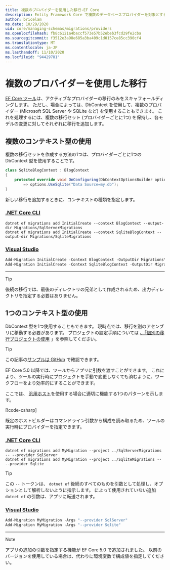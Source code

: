 ```yaml
---
title: 複数のプロバイダーを使用した移行-EF Core
description: Entity Framework Core で複数のデータベースプロバイダーを対象とする場合に、移行を使用してデータベーススキーマを管理する
author: bricelam
ms.date: 10/29/2020
uid: core/managing-schemas/migrations/providers
ms.openlocfilehash: fb8c6121a4baccf573e57b52ebeb3fcd29fe2cba
ms.sourcegitcommit: f3512e3a98e685a3ba409c1d0157ce85cc390cf4
ms.translationtype: MT
ms.contentlocale: ja-JP
ms.lasthandoff: 11/10/2020
ms.locfileid: "94429781"
---
```

# <a name="migrations-with-multiple-providers"></a>複数のプロバイダーを使用した移行

[EF Core ツール](xref:core/cli/index)は、アクティブなプロバイダーの移行のみをスキャフォールディングします。 ただし、場合によっては、DbContext を使用して、複数のプロバイダー (Microsoft SQL Server や SQLite など) を使用することもできます。 これを処理するには、複数の移行セット (プロバイダーごとに1つ) を保持し、各モデルの変更に対してそれぞれに移行を追加します。

## <a name="using-multiple-context-types"></a>複数のコンテキスト型の使用

複数の移行セットを作成する方法の1つは、プロバイダーごとに1つの DbContext 型を使用することです。

```csharp
class SqliteBlogContext : BlogContext
{
    protected override void OnConfiguring(DbContextOptionsBuilder options)
        => options.UseSqlite("Data Source=my.db");
}
```

新しい移行を追加するときに、コンテキストの種類を指定します。

### <a name="net-core-cli"></a>[.NET Core CLI](#tab/dotnet-core-cli)

```dotnetcli
dotnet ef migrations add InitialCreate --context BlogContext --output-dir Migrations/SqlServerMigrations
dotnet ef migrations add InitialCreate --context SqliteBlogContext --output-dir Migrations/SqliteMigrations
```

### <a name="visual-studio"></a>[Visual Studio](#tab/vs)

```powershell
Add-Migration InitialCreate -Context BlogContext -OutputDir Migrations\SqlServerMigrations
Add-Migration InitialCreate -Context SqliteBlogContext -OutputDir Migrations\SqliteMigrations
```

***

> [!TIP]
> 後続の移行では、最後のディレクトリの兄弟として作成されるため、出力ディレクトリを指定する必要はありません。

## <a name="using-one-context-type"></a>1つのコンテキスト型の使用

DbContext 型を1つ使用することもできます。 現時点では、移行を別のアセンブリに移動する必要があります。 プロジェクトの設定手順については [、「個別の移行プロジェクトの使用](xref:core/managing-schemas/migrations/projects) 」を参照してください。

> [!TIP]
> この記事の[サンプルは GitHub](https://github.com/dotnet/EntityFramework.Docs/tree/master/samples/core/Schemas/TwoProjectMigrations) で確認できます。

EF Core 5.0 以降では、ツールからアプリに引数を渡すことができます。 これにより、ツールの実行時にプロジェクトを手動で変更しなくても済むように、ワークフローをより効率的にすることができます。

ここでは、 [汎用ホスト](/dotnet/core/extensions/generic-host)を使用する場合に適切に機能する1つのパターンを示します。

[!code-csharp[](../../../../samples/core/Schemas/TwoProjectMigrations/WorkerService1/Program.cs#snippet_CreateHostBuilder)]

既定のホストビルダーはコマンドライン引数から構成を読み取るため、ツールの実行時にプロバイダーを指定できます。

### <a name="net-core-cli"></a>[.NET Core CLI](#tab/dotnet-core-cli)

```dotnetcli
dotnet ef migrations add MyMigration --project ../SqlServerMigrations -- --provider SqlServer
dotnet ef migrations add MyMigration --project ../SqliteMigrations -- --provider Sqlite
```

> [!TIP]
> この `--` トークンは、 `dotnet ef` 後続のすべてのものを引数として処理し、オプションとして解析しないように指示します。 によって使用されていない追加 `dotnet ef` の引数は、アプリに転送されます。

### <a name="visual-studio"></a>[Visual Studio](#tab/vs)

```powershell
Add-Migration MyMigration -Args "--provider SqlServer"
Add-Migration MyMigration -Args "--provider Sqlite"
```

***

> [!NOTE]
> アプリの追加の引数を指定する機能が EF Core 5.0 で追加されました。 以前のバージョンを使用している場合は、代わりに環境変数で構成値を指定してください。

